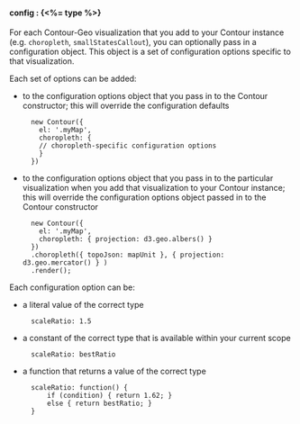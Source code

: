 #### **config** : {<%= type %>}

For each Contour-Geo visualization that you add to your Contour instance (e.g. `choropleth`, `smallStatesCallout`), you can optionally pass in a configuration object. This object is a set of configuration options specific to that visualization.

Each set of options can be added:

* to the configuration options object that you pass in to the Contour constructor; this will override the configuration defaults

		new Contour({
	      el: '.myMap',
	      choropleth: {
	      // choropleth-specific configuration options
	      }
	    })

* to the configuration options object that you pass in to the particular visualization when you add that visualization to your Contour instance; this will override the configuration options object passed in to the Contour constructor

		new Contour({
		  el: '.myMap',
		  choropleth: { projection: d3.geo.albers() }
		})
		.choropleth({ topoJson: mapUnit }, { projection: d3.geo.mercator() } )
		.render();

Each configuration option can be:

* a literal value of the correct type

		scaleRatio: 1.5

* a constant of the correct type that is available within your current scope

		scaleRatio: bestRatio

* a function that returns a value of the correct type

		scaleRatio: function() { 
			if (condition) { return 1.62; } 
			else { return bestRatio; } 
		}

